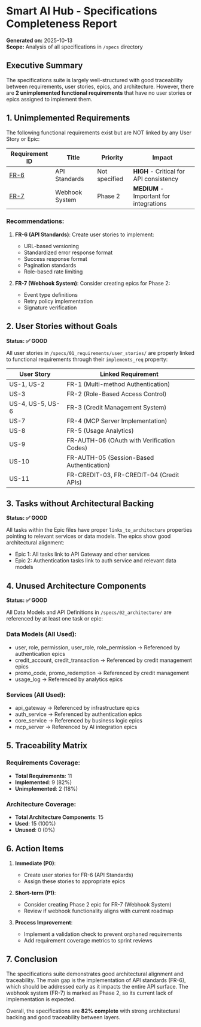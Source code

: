 # Smart AI Hub - Specifications Completeness Report

**Generated on:** 2025-10-13  
**Scope:** Analysis of all specifications in `/specs` directory

## Executive Summary

The specifications suite is largely well-structured with good traceability between requirements, user stories, epics, and architecture. However, there are **2 unimplemented functional requirements** that have no user stories or epics assigned to implement them.

## 1. Unimplemented Requirements

The following functional requirements exist but are NOT linked by any User Story or Epic:

| Requirement ID | Title | Priority | Impact |
|----------------|-------|----------|---------|
| [FR-6](specs/01_requirements/functional/fr_6.md) | API Standards | Not specified | **HIGH** - Critical for API consistency |
| [FR-7](specs/01_requirements/functional/fr_7.md) | Webhook System | Phase 2 | **MEDIUM** - Important for integrations |

### Recommendations:
1. **FR-6 (API Standards)**: Create user stories to implement:
   - URL-based versioning
   - Standardized error response format
   - Success response format
   - Pagination standards
   - Role-based rate limiting

2. **FR-7 (Webhook System)**: Consider creating epics for Phase 2:
   - Event type definitions
   - Retry policy implementation
   - Signature verification

## 2. User Stories without Goals

**Status: ✅ GOOD**

All user stories in `/specs/01_requirements/user_stories/` are properly linked to functional requirements through their `implements_req` property:

| User Story | Linked Requirement |
|------------|-------------------|
| US-1, US-2 | FR-1 (Multi-method Authentication) |
| US-3 | FR-2 (Role-Based Access Control) |
| US-4, US-5, US-6 | FR-3 (Credit Management System) |
| US-7 | FR-4 (MCP Server Implementation) |
| US-8 | FR-5 (Usage Analytics) |
| US-9 | FR-AUTH-06 (OAuth with Verification Codes) |
| US-10 | FR-AUTH-05 (Session-Based Authentication) |
| US-11 | FR-CREDIT-03, FR-CREDIT-04 (Credit APIs) |

## 3. Tasks without Architectural Backing

**Status: ✅ GOOD**

All tasks within the Epic files have proper `links_to_architecture` properties pointing to relevant services or data models. The epics show good architectural alignment:

- Epic 1: All tasks link to API Gateway and other services
- Epic 2: Authentication tasks link to auth service and relevant data models

## 4. Unused Architecture Components

**Status: ✅ GOOD**

All Data Models and API Definitions in `/specs/02_architecture/` are referenced by at least one task or epic:

### Data Models (All Used):
- user, role, permission, user_role, role_permission → Referenced by authentication epics
- credit_account, credit_transaction → Referenced by credit management epics
- promo_code, promo_redemption → Referenced by credit management
- usage_log → Referenced by analytics epics

### Services (All Used):
- api_gateway → Referenced by infrastructure epics
- auth_service → Referenced by authentication epics
- core_service → Referenced by business logic epics
- mcp_server → Referenced by AI integration epics

## 5. Traceability Matrix

### Requirements Coverage:
- **Total Requirements**: 11
- **Implemented**: 9 (82%)
- **Unimplemented**: 2 (18%)

### Architecture Coverage:
- **Total Architecture Components**: 15
- **Used**: 15 (100%)
- **Unused**: 0 (0%)

## 6. Action Items

1. **Immediate (P0)**:
   - Create user stories for FR-6 (API Standards)
   - Assign these stories to appropriate epics

2. **Short-term (P1)**:
   - Consider creating Phase 2 epic for FR-7 (Webhook System)
   - Review if webhook functionality aligns with current roadmap

3. **Process Improvement**:
   - Implement a validation check to prevent orphaned requirements
   - Add requirement coverage metrics to sprint reviews

## 7. Conclusion

The specifications suite demonstrates good architectural alignment and traceability. The main gap is the implementation of API standards (FR-6), which should be addressed early as it impacts the entire API surface. The webhook system (FR-7) is marked as Phase 2, so its current lack of implementation is expected.

Overall, the specifications are **82% complete** with strong architectural backing and good traceability between layers.